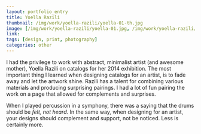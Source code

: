 ```yaml
---
layout: portfolio_entry
title: Yoella Razili
thumbnail: /img/work/yoella-razili/yoella-01-th.jpg
image: [/img/work/yoella-razili/yoella-01.jpg, /img/work/yoella-razili/yoella-02.jpg, /img/work/yoella-razili/yoella-03.jpg, /img/work/yoella-razili/yoella-04.jpg]
link: 
tags: [design, print, photography]
categories: other
---
```


I had the privilege to work with abstract, minimalist artist (and awesome mother), Yoella Razili on catalogs for her 2014 exhibition. The most important thing I learned when designing catalogs for an artist, is to fade away and let the artwork shine. Razili has a talent for combining various materials and producing surprising pairings. I had a lot of fun pairing the work on a page that allowed for complements and surprises.

When I played percussion in a symphony, there was a saying that the drums should be *felt, not heard*. In the same way, when designing for an artist, your designs should complement and support, not be noticed. Less is certainly more.